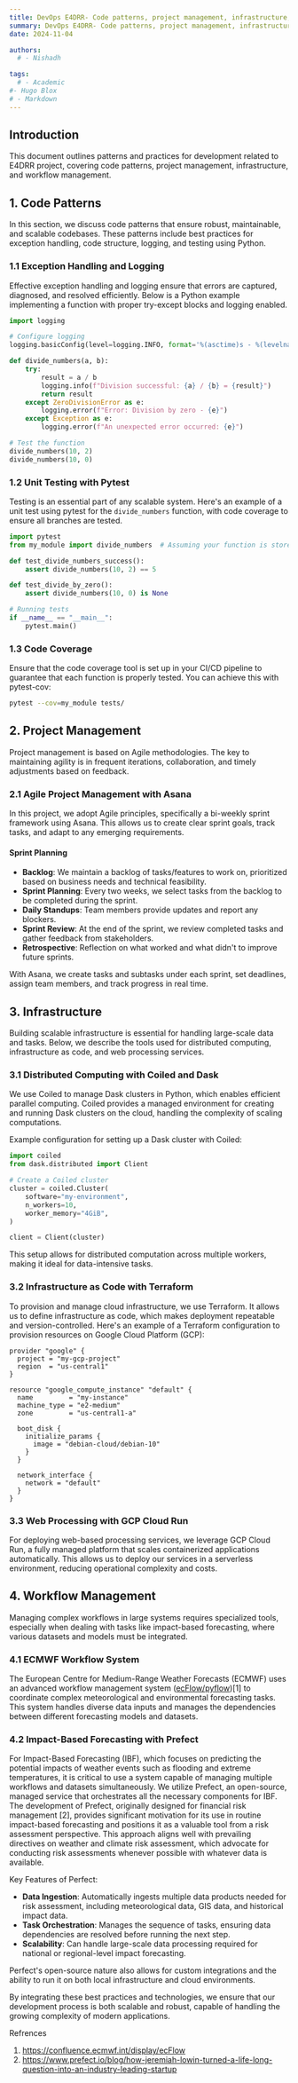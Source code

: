 ```yaml
---
title: DevOps E4DRR- Code patterns, project management, infrastructure, workflow 
summary: DevOps E4DRR- Code patterns, project management, infrastructure, workflow 
date: 2024-11-04

authors:
  # - Nishadh

tags:
  # - Academic
#- Hugo Blox
# - Markdown
---
```


## Introduction

This document outlines patterns and practices for development related to E4DRR project, covering code patterns, project management, infrastructure, and workflow management.

## 1. Code Patterns

In this section, we discuss code patterns that ensure robust, maintainable, and scalable codebases. These patterns include best practices for exception handling, code structure, logging, and testing using Python.

### 1.1 Exception Handling and Logging

Effective exception handling and logging ensure that errors are captured, diagnosed, and resolved efficiently. Below is a Python example implementing a function with proper try-except blocks and logging enabled.

```python
import logging

# Configure logging
logging.basicConfig(level=logging.INFO, format='%(asctime)s - %(levelname)s - %(message)s')

def divide_numbers(a, b):
    try:
        result = a / b
        logging.info(f"Division successful: {a} / {b} = {result}")
        return result
    except ZeroDivisionError as e:
        logging.error(f"Error: Division by zero - {e}")
    except Exception as e:
        logging.error(f"An unexpected error occurred: {e}")

# Test the function
divide_numbers(10, 2)
divide_numbers(10, 0)
```

### 1.2 Unit Testing with Pytest

Testing is an essential part of any scalable system. Here's an example of a unit test using pytest for the `divide_numbers` function, with code coverage to ensure all branches are tested.

```python
import pytest
from my_module import divide_numbers  # Assuming your function is stored in a module

def test_divide_numbers_success():
    assert divide_numbers(10, 2) == 5

def test_divide_by_zero():
    assert divide_numbers(10, 0) is None

# Running tests
if __name__ == "__main__":
    pytest.main()
```

### 1.3 Code Coverage

Ensure that the code coverage tool is set up in your CI/CD pipeline to guarantee that each function is properly tested. You can achieve this with pytest-cov:

```bash
pytest --cov=my_module tests/
```

## 2. Project Management

Project management is based on Agile methodologies. The key to maintaining agility is in frequent iterations, collaboration, and timely adjustments based on feedback.

### 2.1 Agile Project Management with Asana

In this project, we adopt Agile principles, specifically a bi-weekly sprint framework using Asana. This allows us to create clear sprint goals, track tasks, and adapt to any emerging requirements.

#### Sprint Planning
- **Backlog**: We maintain a backlog of tasks/features to work on, prioritized based on business needs and technical feasibility.
- **Sprint Planning**: Every two weeks, we select tasks from the backlog to be completed during the sprint.
- **Daily Standups**: Team members provide updates and report any blockers.
- **Sprint Review**: At the end of the sprint, we review completed tasks and gather feedback from stakeholders.
- **Retrospective**: Reflection on what worked and what didn't to improve future sprints.

With Asana, we create tasks and subtasks under each sprint, set deadlines, assign team members, and track progress in real time.

## 3. Infrastructure

Building scalable infrastructure is essential for handling large-scale data and tasks. Below, we describe the tools used for distributed computing, infrastructure as code, and web processing services.

### 3.1 Distributed Computing with Coiled and Dask

We use Coiled to manage Dask clusters in Python, which enables efficient parallel computing. Coiled provides a managed environment for creating and running Dask clusters on the cloud, handling the complexity of scaling computations.

Example configuration for setting up a Dask cluster with Coiled:

```python
import coiled
from dask.distributed import Client

# Create a Coiled cluster
cluster = coiled.Cluster(
    software="my-environment",
    n_workers=10,
    worker_memory="4GiB",
)

client = Client(cluster)
```

This setup allows for distributed computation across multiple workers, making it ideal for data-intensive tasks.

### 3.2 Infrastructure as Code with Terraform

To provision and manage cloud infrastructure, we use Terraform. It allows us to define infrastructure as code, which makes deployment repeatable and version-controlled. Here's an example of a Terraform configuration to provision resources on Google Cloud Platform (GCP):

```hcl
provider "google" {
  project = "my-gcp-project"
  region  = "us-central1"
}

resource "google_compute_instance" "default" {
  name         = "my-instance"
  machine_type = "e2-medium"
  zone         = "us-central1-a"

  boot_disk {
    initialize_params {
      image = "debian-cloud/debian-10"
    }
  }

  network_interface {
    network = "default"
  }
}
```

### 3.3 Web Processing with GCP Cloud Run

For deploying web-based processing services, we leverage GCP Cloud Run, a fully managed platform that scales containerized applications automatically. This allows us to deploy our services in a serverless environment, reducing operational complexity and costs.

## 4. Workflow Management

Managing complex workflows in large systems requires specialized tools, especially when dealing with tasks like impact-based forecasting, where various datasets and models must be integrated.

### 4.1 ECMWF Workflow System

The European Centre for Medium-Range Weather Forecasts (ECMWF) uses an advanced
workflow management system ([ecFlow/pyflow](https://github.com/ecmwf/pyflow))[1] to
coordinate complex meteorological and environmental forecasting tasks. This
system handles diverse data inputs and manages the dependencies between
different forecasting models and datasets.

### 4.2 Impact-Based Forecasting with Prefect

For Impact-Based Forecasting (IBF), which focuses on predicting the potential
impacts of weather events such as flooding and extreme temperatures, it is
critical to use a system capable of managing multiple workflows and datasets
simultaneously. We utilize Prefect, an open-source, managed service that
orchestrates all the necessary components for IBF. The development of Prefect,
originally designed for financial risk management [2], provides significant
motivation for its use in routine impact-based forecasting and positions it as
a valuable tool from a risk assessment perspective. This approach aligns well
with prevailing directives on weather and climate risk assessment, which
advocate for conducting risk assessments whenever possible with whatever data
is available.


Key Features of Perfect:
- **Data Ingestion**: Automatically ingests multiple data products needed for risk assessment, including meteorological data, GIS data, and historical impact data.
- **Task Orchestration**: Manages the sequence of tasks, ensuring data dependencies are resolved before running the next step.
- **Scalability**: Can handle large-scale data processing required for national or regional-level impact forecasting.

Perfect's open-source nature also allows for custom integrations and the ability to run it on both local infrastructure and cloud environments.

By integrating these best practices and technologies, we ensure that our development process is both scalable and robust, capable of handling the growing complexity of modern applications.

Refrences

1. https://confluence.ecmwf.int/display/ecFlow
2. https://www.prefect.io/blog/how-jeremiah-lowin-turned-a-life-long-question-into-an-industry-leading-startup
